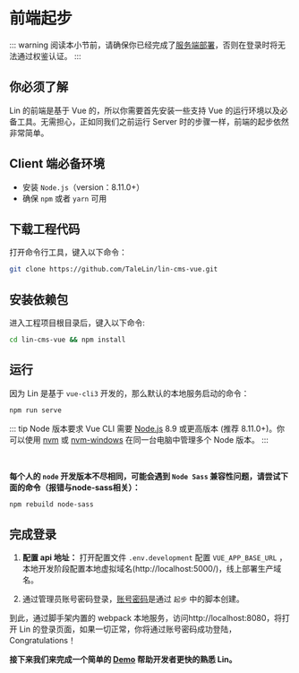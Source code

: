 # 前端起步

::: warning
阅读本小节前，请确保你已经完成了[服务端部署](./)，否则在登录时将无法通过权鉴认证。
:::

## 你必须了解

Lin 的前端是基于 Vue 的，所以你需要首先安装一些支持 Vue 的运行环境以及必备工具。无需担心，正如同我们之前运行 Server 时的步骤一样，前端的起步依然非常简单。

## Client 端必备环境

- 安装 `Node.js`（version：8.11.0+）
- 确保 `npm` 或者 `yarn` 可用

## 下载工程代码

打开命令行工具，键入以下命令：

```bash
git clone https://github.com/TaleLin/lin-cms-vue.git
```

## 安装依赖包

进入工程项目根目录后，键入以下命令:

```bash
cd lin-cms-vue && npm install
```

## 运行

因为 Lin 是基于 `vue-cli3` 开发的，那么默认的本地服务启动的命令：

```bash
npm run serve
```

::: tip Node 版本要求
Vue CLI 需要 [Node.js](https://nodejs.org/) 8.9 或更高版本 (推荐 8.11.0+)。你可以使用 [nvm](https://github.com/creationix/nvm) 或 [nvm-windows](https://github.com/coreybutler/nvm-windows) 在同一台电脑中管理多个 Node 版本。
:::

<br/>

**每个人的 `node` 开发版本不尽相同，可能会遇到 `Node Sass` 兼容性问题，请尝试下面的命令（报错与node-sass相关）：**

```bash
npm rebuild node-sass
```

## 完成登录

1. **配置 api 地址：** 打开配置文件 `.env.development` 配置 `VUE_APP_BASE_URL` ，本地开发阶段配置本地虚拟域名(http://localhost:5000/)，线上部署生产域名。

2. 通过管理员账号密码登录，[账号密码](./README.md#运行)是通过 `起步` 中的脚本创建。

到此，通过脚手架内置的 webpack 本地服务，访问http://localhost:8080，将打开 Lin 的登录页面，如果一切正常，你将通过账号密码成功登陆，Congratulations！

**接下来我们来完成一个简单的 [Demo](./frontend-demo.md) 帮助开发者更快的熟悉 Lin。**

<RightMenu />
